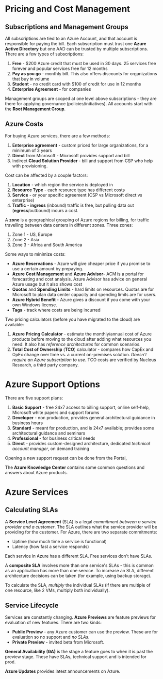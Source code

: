 # Pricing and Cost Management

## Subscriptions and Management Groups

All subscriptions are tied to an Azure Account, and that account is responsible for paying the bill. Each subscription must trust one **Azure Active Directory** but one AAD can be trusted by multiple subscriptions. There are a few types of subscriptions:

1. **Free** - $200 Azure credit that must be used in 30 days. 25 services free forever and popular services free for 12 months
2. **Pay as you go** - monthly bill. This also offers discounts for organizations that buy in volume
3. **Student** - no credit card with $100 of credit for use in 12 months
4. **Enterprise Agreement** - for companies



Management groups are scoped at one level above subscriptions - they are there for applying governance (policies/initiatives). All accounts start with the **Root Management Group**.



## Azure Costs

For buying Azure services, there are a few methods:

1. **Enterprise agreement** - custom priced for large organizations, for a minimum of 3 years
2. **Direct** from Microsoft - Microsoft provides support and bill
3. Indirect **Cloud Solution Provider** - bill and support from CSP who help with provisioning. 



Cost can be affected by a couple factors:

1. **Location** - which region the service is deployed in
2. **Resource Type** - each resource type has different costs
3. **Service** - or your specific agreement (CSP vs Microsoft direct vs enterprise)
4. **Traffic** - **ingress** (inbound) traffic is free, but pulling data out (**egress**/outbound) incurs a cost.



A **zone** is a geographical grouping of Azure regions for billing, for traffic travelling between data centers in different zones. Three zones:

1. Zone 1 - US, Europe
2. Zone 2 - Asia
3. Zone 3 - Africa and South America



Some ways to minimize costs:

- **Azure Reservations** - Azure will give cheaper price if you promise to use a certain amount by prepaying.
- **Azure Cost Management** and **Azure Advisor**- ACM is a portal for forecasting and cost analysis. Azure Advisor has advice on general Azure usage but it also shows cost
- **Quotas** and **Spending Limits** - hard limits on resources. Quotas are for Microsoft to plan data center capacity and spending limits are for users.
- **Azure Hybrid Benefit** - Azure gives a discount if you come with your own Windows license.
- **Tags** - track where costs are being incurred



Two pricing calculators (before you have migrated to the cloud) are available:

1. **Azure Pricing Calculator** - estimate the monthly/annual cost of Azure products before moving to the cloud after adding what resources you need. It also has *reference architectures* for common scenarios.
2. **Total Cost of Ownership** (**TCO**) calculator - compares how CapEx and OpEx change over time vs. a current on-premises solution. *Doesn't require an Azure subscription to use*. TCO costs are verified by Nucleus Research, a third party company.



# Azure  Support Options

There are five support plans:

1. **Basic Support** - free 24x7 access to billing support, online self-help, Microsoft white papers and support forums
2. **Developer** - non production, provides general architectural guidance in business hours
3. **Standard** - meant for production, and is 24x7 available; provides some architectural guidance and seminars
4. **Professional** - for business critical needs
5. **Direct** - provides custom-designed architecture, dedicated *technical account manager*, on demand training

Opening a new support request can be done from the Portal,

The **Azure Knowledge Center** contains some common questions and answers about Azure products.



# Azure Services

## Calculating SLAs

A **Service Level Agreement** (SLA) is a legal *commitment between a service provider and a customer*. The SLA outlines what the service provider will be providing for the customer. For Azure, there are two separate commitments:

- Uptime (how much time a service is functional)
- Latency (how fast a service responds)

Each service in Azure has a different SLA. Free services don't have SLAs.

A **composite SLA** involves more than one service's SLAs - this is common as an application has more than one service. To increase an SLA, different architecture decisions can be taken (for example, using backup storage).

To calculate the SLA, *multiply* the individual SLAs (if there are multiple of one resource, like 2 VMs, multiply both individually).



## Service Lifecycle

Services are constantly changing. **Azure Previews** are feature previews for evaluation of new features. There are two kinds:

- **Public Preview** - any Azure customer can use the preview. These are for evaluation so no support and *no SLAs*.
- **Private Preview** - invited beta from Microsoft. 

**General Availability (GA)** is the stage a feature goes to when it is past the preview stage. These have SLAs, technical support and is intended for prod.

**Azure Updates** provides latest announcements on Azure.